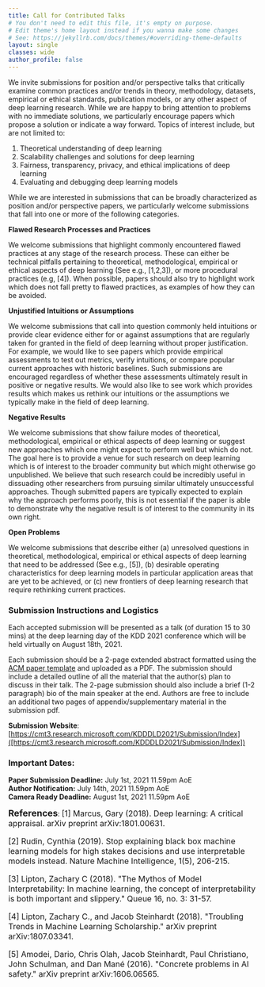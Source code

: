 ```yaml
---
title: Call for Contributed Talks
# You don't need to edit this file, it's empty on purpose.
# Edit theme's home layout instead if you wanna make some changes
# See: https://jekyllrb.com/docs/themes/#overriding-theme-defaults
layout: single
classes: wide
author_profile: false
---
```


We invite submissions for position and/or perspective talks that critically examine common practices and/or trends in theory, methodology, datasets, empirical or ethical standards, publication models, or any other aspect of deep learning research. While we are happy to bring attention to problems with no immediate solutions, we particularly encourage papers which propose a solution or indicate a way forward. Topics of interest include, but are not limited to: 
1. Theoretical understanding of deep learning 
2. Scalability challenges and solutions for deep learning
3. Fairness, transparency, privacy, and ethical implications of deep learning
4. Evaluating and debugging deep learning models
 
While we are interested in submissions that can be broadly characterized as position and/or perspective papers, we particularly welcome submissions that fall into one or more of the following categories. 
 
**Flawed Research Processes and Practices** 

We welcome submissions that highlight commonly encountered flawed practices at any stage of the research process. These can either be technical pitfalls pertaining to theoretical, methodological, empirical or ethical aspects of deep learning (See e.g., [1,2,3]), or more procedural practices (e.g, [4]). When possible, papers should also try to highlight work which does not fall pretty to flawed practices, as examples of how they can be avoided.
 
**Unjustified Intuitions or Assumptions** 

We welcome submissions that call into question commonly held intuitions or provide clear evidence either for or against assumptions that are regularly taken for granted in the field of deep learning without proper justification. For example, we would like to see papers which provide empirical assessments to test out metrics, verify intuitions, or compare popular current approaches with historic baselines. Such submissions are encouraged regardless of whether these assessments ultimately result in positive or negative results. We would also like to see work which provides results which makes us rethink our intuitions or the assumptions we typically make in the field of deep learning.
 
**Negative Results** 

We welcome submissions that show failure modes of theoretical, methodological, empirical or ethical aspects of deep learning or suggest new approaches which one might expect to perform well but which do not. The goal here is to provide a venue for such research on deep learning which is of interest to the broader community but which might otherwise go unpublished. We believe that such research could be incredibly useful in dissuading other researchers from pursuing similar ultimately unsuccessful approaches. Though submitted papers are typically expected to explain why the approach performs poorly, this is not essential if the paper is able to demonstrate why the negative result is of interest to the community in its own right.
 
**Open Problems** 

We welcome submissions that describe either (a) unresolved questions in theoretical, methodological, empirical or ethical aspects of deep learning that need to be addressed (See e.g., [5]), (b) desirable operating characteristics for deep learning models in particular application areas that are yet to be achieved, or (c) new frontiers of deep learning research that require rethinking current practices.


### Submission Instructions and Logistics
Each accepted submission will be presented as a talk (of duration 15 to 30 mins) at the deep learning day of the KDD 2021 conference which will be held virtually on August 18th, 2021. 

Each submission should be a 2-page extended abstract formatted using the [ACM paper template](https://www.acm.org/publications/proceedings-template) and uploaded as a PDF. The submission should include a detailed outline of all the material that the author(s) plan to discuss in their talk. The 2-page submission should also include a brief (1-2 paragraph) bio of the main speaker at the end. Authors are free to include an additional two pages of appendix/supplementary material in the submission pdf.

**Submission Website**:  [https://cmt3.research.microsoft.com/KDDDLD2021/Submission/Index]([https://cmt3.research.microsoft.com/KDDDLD2021/Submission/Index])


### Important Dates:

**Paper Submission Deadline:**  July 1st, 2021 11.59pm AoE  
**Author Notification:**        July 14th, 2021 11.59pm AoE  
**Camera Ready Deadline:**    August 1st, 2021 11.59pm AoE  

   

**<font size="4"> References</font>**:
<font size="3">
[1] Marcus, Gary (2018). Deep learning: A critical appraisal. arXiv preprint arXiv:1801.00631.  <br>

[2] Rudin, Cynthia (2019). Stop explaining black box machine learning models for high stakes decisions and use interpretable models instead. Nature   Machine Intelligence, 1(5), 206-215.   <br>

[3] Lipton, Zachary C (2018). "The Mythos of Model Interpretability: In machine learning, the concept of interpretability is both important and slippery." Queue 16, no. 3: 31-57.   <br>

[4] Lipton, Zachary C., and Jacob Steinhardt (2018). "Troubling Trends in Machine Learning Scholarship." arXiv preprint arXiv:1807.03341.   <br>

[5] Amodei, Dario, Chris Olah, Jacob Steinhardt, Paul Christiano, John Schulman, and Dan Mané (2016). "Concrete problems in AI safety." arXiv preprint arXiv:1606.06565.   <br>
</font> 
